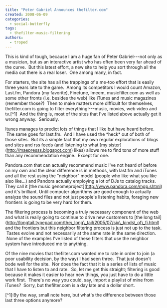 ```yaml
---
title: "Peter Gabriel Announces thefilter.com"
created: 2008-06-09
categories: 
  - social-butterfly
tags: 
  - thefilter-music-filtering
authors: 
  - troped
---
```


This is kind of tough, because I am a huge fan of Peter Gabriel---not only as a musician, but as an interactive artist who has often been very far ahead of the curve.  But this latest effort, a new site to help you sort through all the media out there is a real loser.  One among many, in fact.

For starters, the site has all the trappings of a me-too effort that is easily three years late to the game.  Among its competitors I would count Amazon, Last.fm, Pandora (my favorite), Finetune, Imeem, musicfilter.com as well as some other fronts (i.e. besides the web) like iTunes and music magazines (remember those?)  Then to make matters more difficult for themselves, thefilter.com is going to filter everything!---music, movies, web video and tv.\[^1\]  And the thing is, most of the sites that I've listed above actually get it wrong anyway.  Seriously.

Itunes manages to predict lots of things that I like but have heard before.  The same goes for last.fm.  And I have used the \*heck\* out of both of those sites.  But its a simple fact that my own regular explorations of blogs and sites and rss feeds (and listening to what \[my sister\](http://maepresss.blogspot.com) likes) allows me to find tons of more stuff than any recommendation engine.  Except for one.

Pandora.com that can actually recommend music I've not heard of before on my own and the clear difference is in methods, with last.fm and iTunes and all the rest using the "neighbor" model (people who like what you like also like...) and Pandora actually employing a lot of DJs to catalog tracks. They call it \[the music genomeproject\](http://www.pandora.com/mgp.shtml) and it's brilliant. Until computer algorithms are good enough to actually analyze the sound files and not just people's listening habits, foraging new frontiers is going to be very hard for them.

The filtering process is becoming a truly necessary component of the web and what is really going to continue to drive new customers to \[the long tail\](http://longtail.typepad.com/the\_long\_tail/2005/07/six\_kinds\_of\_fi.html) and the frontiers but this neighbor filtering process is just not up to the task.  Tastes evolve and not necessarily at the same rate in the same direction.  None of the examples I've listed of these filters that use the neighbor system have introduced me to anything.

Of the nine movies that thefilter.com wanted me to rate in order to join (a poor usability decision, by the way) I had seen three.  That just doesn't bode well for the site.  Nor does the fact that it is a series of lists of music that I have to listen to and rate.  So, let me get this straight; filtering is good because it makes it easier to hear new things, you just have to do a little work first.  There's no way you could, say, import a playlist of mine from iTunes?  Sorry, but thefilter.com is a day late and a dollar short.

\[^1\]:By the way, small note here, but what's the difference between those last three options anymore?
